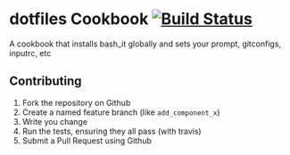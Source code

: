 dotfiles Cookbook [![Build Status](https://travis-ci.org/Kitchenplan/chef-dotfiles.png?branch=master)](https://travis-ci.org/Kitchenplan/chef-dotfiles)
=================

A cookbook that installs bash_it globally and sets your prompt, gitconfigs, inputrc, etc

Contributing
------------

1. Fork the repository on Github
2. Create a named feature branch (like `add_component_x`)
3. Write you change
4. Run the tests, ensuring they all pass (with travis)
5. Submit a Pull Request using Github
